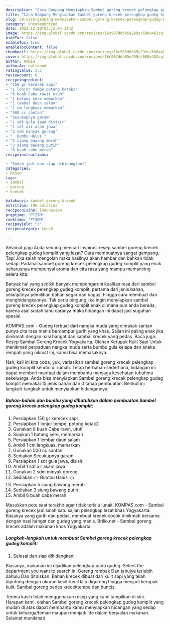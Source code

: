 ```yaml
---
description: "Cara Gampang Menyiapkan Sambel goreng krecek pelengkap gudeg komplit{ yang Bisa Manjain Lidah,  Menu Buat lebaran"
title: "Cara Gampang Menyiapkan Sambel goreng krecek pelengkap gudeg komplit{ yang Bisa Manjain Lidah,  Menu Buat lebaran"
slug: 39-cara-gampang-menyiapkan-sambel-goreng-krecek-pelengkap-gudeg-komplit-yang-bisa-manjain-lidah-menu-buat-lebaran
category: Uncategorized
date: 2022-12-10T03:12:04.314Z
image: https://img-global.cpcdn.com/recipes/16c907ddb85e299c/680x482cq70/sambel-goreng-krecek-pelengkap-gudeg-komplit-foto-resep-utama.jpg
hideToc: false
enableToc: true
enableTocContent: false
thumbnail: https://img-global.cpcdn.com/recipes/16c907ddb85e299c/680x482cq70/sambel-goreng-krecek-pelengkap-gudeg-komplit-foto-resep-utama.jpg
cover: https://img-global.cpcdn.com/recipes/16c907ddb85e299c/680x482cq70/sambel-goreng-krecek-pelengkap-gudeg-komplit-foto-resep-utama.jpg
author: Admin
authorAv: notfound
ratingvalue: 3.3
reviewcount: 6
recipeingredient:
- "150 gr kerecek sapi"
- "1 lonjor tempe potong kotak2"
- "8 buah Cabe rawit utuh"
- "1 batang sere memarkan"
- "1 lembar daun salam"
- "1 cm lengkuas memarkan"
- "500 cc santan"
- "Secukupnya garam"
- "1 sdt gula jawa disisir"
- "1 sdt air asam jawa"
- "2 sdm minyak goreng"
- "  Bumbu Halus "
- "5 siung bawang merah"
- "3 siung bawang putih"
- "6 buah cabe merah"
recipeinstructions:

- "Sudah jadi dan siap dihidangkan!"
categories:
- Resep
tags:
- sambel
- goreng
- krecek

katakunci: sambel goreng krecek 
nutrition: 196 calories
recipecuisine: Indonesian
preptime: "PT27M"
cooktime: "PT40M"
recipeyield: "3"
recipecategory: Lunch

---
```



Selamat pagi Anda sedang mencari inspirasi resep sambel goreng krecek pelengkap gudeg komplit yang lezat? Cara membuatnya sangat gampang. Tapi Jika salah mengolah maka hasilnya akan hambar dan bahkan tidak sedap. Padahal sambel goreng krecek pelengkap gudeg komplit yang enak seharusnya mempunyai aroma dan cita rasa yang mampu memancing selera kita.


Banyak hal yang sedikit banyak mempengaruhi kualitas rasa dari sambel goreng krecek pelengkap gudeg komplit, pertama dari jenis bahan, selanjutnya pemilihan bahan segar dan bagus, hingga cara membuat dan menghidangkannya. Tak perlu bingung jika ingin menyiapkan sambel goreng krecek pelengkap gudeg komplit enak di mana pun anda berada, karena asal sudah tahu caranya maka hidangan ini dapat jadi suguhan spesial.

KOMPAS.com - Gudeg terbuat dari nangka muda yang dimasak santan punya cita rasa manis bercampur gurih yang khas. Sajian ini paling enak jika dinikmati dengan nasi hangat dan sambal krecek yang pedas. Baca juga: Resep Sambal Goreng Krecek Yogyakarta, Olahan Kerupuk Kulit Sapi Untuk menikmati perpaduan nangka muda serta bumbu gula kelapa dan aneka rempah yang nikmat ini, kamu bisa memasaknya.


Nah, kali ini kita coba, yuk, variasikan sambel goreng krecek pelengkap gudeg komplit sendiri di rumah. Tetap berbahan sederhana, hidangan ini dapat memberi manfaat dalam membantu menjaga kesehatan tubuhmu sekeluarga. Anda bisa menyiapkan Sambel goreng krecek pelengkap gudeg komplit memakai 15 jenis bahan dan 0 tahap pembuatan. Berikut ini langkah-langkah untuk menyiapkan hidangannya.

<!--inarticleads1-->

##### Bahan-bahan dan bumbu yang dibutuhkan dalam pembuatan Sambel goreng krecek pelengkap gudeg komplit:

1. Persiapkan 150 gr kerecek sapi
1. Persiapkan 1 lonjor tempe, potong kotak2
1. Gunakan 8 buah Cabe rawit, utuh
1. Siapkan 1 batang sere, memarkan
1. Persiapkan 1 lembar daun salam
1. Ambil 1 cm lengkuas, memarkan
1. Gunakan 500 cc santan
1. Sediakan Secukupnya garam
1. Persiapkan 1 sdt gula jawa, disisir
1. Ambil 1 sdt air asam jawa
1. Gunakan 2 sdm minyak goreng
1. Sediakan  👉 Bumbu Halus 👈
1. Persiapkan 5 siung bawang merah
1. Sediakan 3 siung bawang putih
1. Ambil 6 buah cabe merah


Masukkan pete saat terakhir agar tidak terlalu lunak. KOMPAS.com - Sambal goreng krecek jadi salah satu sajian pelengkap lezat khas Yogyakarta. Rasanya yang gurih dan pedas, membuat krecek cocok dinikmati bersama dengan nasi hangat dan gudeg yang manis. Brilio.net - Sambal goreng krecek adalah makanan khas Yogyakarta. 

<!--inarticleads2-->

##### Langkah-langkah untuk membuat Sambel goreng krecek pelengkap gudeg komplit:


1. Selesai dan siap dihidangkan!

Biasanya, makanan ini dijadikan pelengkap pada gudeg. Select the department you want to search in. Goreng rambak Dan tahujya terlebih dahulu Dan ditiriskan. Bahan krecek dibuat dari kulit sapi yang telah dipotong dengan ukuran kecil-kecil lalu digoreng hingga menjadi kerupuk kulit. Sambal goreng pedes krecektempe dan buncis. 

Terima kasih telah menggunakan resep yang kami tampilkan di sini. Harapan kami, olahan Sambel goreng krecek pelengkap gudeg komplit yang mudah di atas dapat membantu kamu menyiapkan hidangan yang sedap untuk keluarga/teman maupun menjadi ide dalam berjualan makanan. Selamat menikmati
